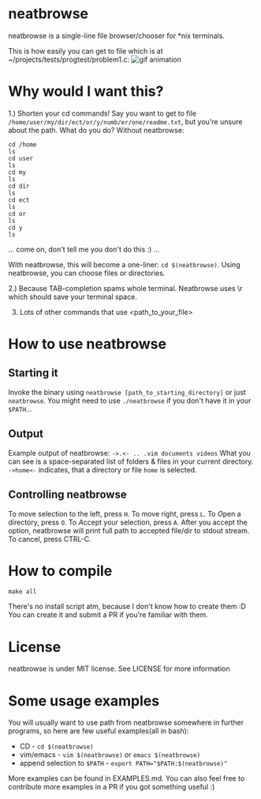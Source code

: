 neatbrowse
==========
neatbrowse is a single-line file browser/chooser for *nix terminals.

This is how easily you can get to file which is at ~/projects/tests/progtest/problem1.c:
![gif animation](http://i.imgur.com/XAxxbfL.gif)

# Why would I want this?

1.) Shorten your cd commands!
Say you want to get to file `/home/user/my/dir/ect/or/y/numb/er/one/readme.txt`, but you're unsure about the path. What do you do?
Without neatbrowse:
	
	cd /home
	ls
	cd user
	ls
	cd my
	ls 
	cd dir
	ls
	cd ect
	ls
	cd or
	ls
	cd y
	ls

... come on, don't tell me you don't do this :) ...

With neatbrowse, this will become a one-liner: `cd $(neatbrowse)`. Using neatbrowse, you can choose files or directories.

2.) Because TAB-completion spams whole terminal.
Neatbrowse uses \r which should save your terminal space.

3) Lots of other commands that use <path_to_your_file>

# How to use neatbrowse

## Starting it
Invoke the binary using `neatbrowse [path_to_starting_directory]` or just `neatbrowse`.
You might need to use `./neatbrowse` if you don't have it in your `$PATH`...

## Output
Example output of neatbrowse: `->.<- .. .vim documents videos`
What you can see is a space-separated list of folders & files in your current directory. 
`->home<-` indicates, that a directory or file `home` is selected.

## Controlling neatbrowse
To move selection to the left, press `H`. To move right, press `L`.
To *O*pen a directory, press `O`.
To *A*ccept your selection, press `A`. After you accept the option, neatbrowse will print full path to accepted file/dir to stdout stream.
To cancel, press CTRL-C.

# How to compile

	make all

There's no install script atm, because I don't know how to create them :D You can create it and submit a PR if you're familiar with them.

# License
neatbrowse is under MIT license. See LICENSE for more information

# Some usage examples
You will usually want to use path from neatbrowse somewhere in further programs, so here are few useful examples(all in bash):
* CD - `cd $(neatbrowse)`
* vim/emacs - `vim $(neatbrowse)` or `emacs $(neatbrowse)`
* append selection to `$PATH` - `export PATH="$PATH:$(neatbrowse)"`

More examples can be found in EXAMPLES.md. You can also feel free to contribute more examples in a PR if you got something useful :)
